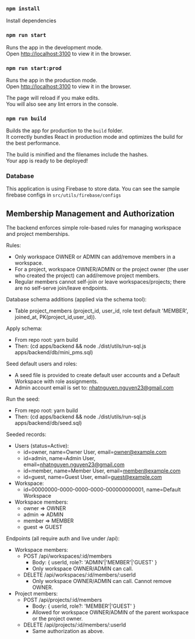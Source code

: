 ### `npm install`

Install dependencies

### `npm run start`

Runs the app in the development mode.\
Open [http://localhost:3100](http://localhost:3100) to view it in the browser.

### `npm run start:prod`

Runs the app in the production mode.\
Open [http://localhost:3100](http://localhost:3100) to view it in the browser.

The page will reload if you make edits.\
You will also see any lint errors in the console.

### `npm run build`

Builds the app for production to the `build` folder.\
It correctly bundles React in production mode and optimizes the build for the best performance.

The build is minified and the filenames include the hashes.\
Your app is ready to be deployed!

### Database

This application is using Firebase to store data.
You can see the sample firebase configs in `src/utils/firebase/configs`

## Membership Management and Authorization

The backend enforces simple role-based rules for managing workspace and project memberships.

Rules:
- Only workspace OWNER or ADMIN can add/remove members in a workspace.
- For a project, workspace OWNER/ADMIN or the project owner (the user who created the project) can add/remove project members.
- Regular members cannot self-join or leave workspaces/projects; there are no self-serve join/leave endpoints.

Database schema additions (applied via the schema tool):
- Table project_members (project_id, user_id, role text default 'MEMBER', joined_at, PK(project_id,user_id)).

Apply schema:
- From repo root: yarn build
- Then: (cd apps/backend && node ./dist/utils/run-sql.js apps/backend/db/mini_pms.sql)

Seed default users and roles:
- A seed file is provided to create default user accounts and a Default Workspace with role assignments.
- Admin account email is set to: nhatnguyen.nguyen23@gmail.com

Run the seed:
- From repo root: yarn build
- Then: (cd apps/backend && node ./dist/utils/run-sql.js apps/backend/db/seed.sql)

Seeded records:
- Users (status=Active):
  - id=owner,  name=Owner User,  email=owner@example.com
  - id=admin,  name=Admin User,  email=nhatnguyen.nguyen23@gmail.com
  - id=member, name=Member User, email=member@example.com
  - id=guest,  name=Guest User,  email=guest@example.com
- Workspace:
  - id=00000000-0000-0000-0000-000000000001, name=Default Workspace
- Workspace members:
  - owner => OWNER
  - admin => ADMIN
  - member => MEMBER
  - guest => GUEST

Endpoints (all require auth and live under /api):
- Workspace members:
  - POST /api/workspaces/:id/members
    - Body: { userId, role?: 'ADMIN'|'MEMBER'|'GUEST' }
    - Only workspace OWNER/ADMIN can call.
  - DELETE /api/workspaces/:id/members/:userId
    - Only workspace OWNER/ADMIN can call. Cannot remove OWNER.
- Project members:
  - POST /api/projects/:id/members
    - Body: { userId, role?: 'MEMBER'|'GUEST' }
    - Allowed for workspace OWNER/ADMIN of the parent workspace or the project owner.
  - DELETE /api/projects/:id/members/:userId
    - Same authorization as above.
